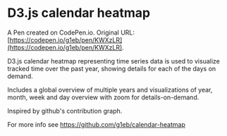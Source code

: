 # D3.js calendar heatmap

A Pen created on CodePen.io. Original URL: [https://codepen.io/g1eb/pen/KWXzLR](https://codepen.io/g1eb/pen/KWXzLR).

D3.js calendar heatmap representing time series data is used to visualize tracked time over the past year, showing details for each of the days on demand.

Includes a global overview of multiple years and visualizations of year, month, week and day overview with zoom for details-on-demand.

Inspired by github's contribution graph. 

For more info see https://github.com/g1eb/calendar-heatmap
